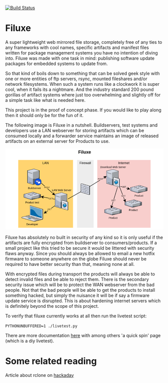 [![Build Status](https://travis-ci.org/bjerrep/filuxe.svg?branch=master)](https://travis-ci.org/bjerrep/filuxe)


# Filuxe

A super lightweight web mirrored file storage, completely free of any ties to any frameworks with cool names, specific artifacts and manifest files written for package management systems you have no intention of diving into. Filuxe was made with one task in mind: publishing software update packages for embedded systems to update from.

So that kind of boils down to something that can be solved geek style with one or more entities of ftp servers, rsync, mounted fileshares and/or network filesystems. When such a system runs like a clockwork it is super cool, when it fails its a nightmare. And the industry standard 200 pound gorillas of artifact systems where just too overwhelming and slightly off for a simple task like what is needed here.

This project is in the proof of concept phase. If you would like to play along then it should only be for the fun of it.

The following image is Filuxe in a nutshell. Buildservers, test systems and developers use a LAN webserver for storing artifacts which can be consumed locally and a forwarder service maintains an image of released artifacts on an external server for Products to use.

![artifact-file-system](artwork/filuxe.png)



Filuxe has absolutely no built in security of any kind so it is only useful if the artifacts are fully encrypted from buildserver to consumers/products. If a small project like this tried to be secure it would be littered with security flaws anyway. Since you should always be allowed to email a new hotfix firmware to someone anywhere on the globe Filuxe should never be required to have better security than that, meaning none at all.

With encrypted files during transport the products will always be able to detect invalid files and be able to  reject them. There is the secondary security issue which will be to protect the WAN webserver from the bad people. Not that the bad people will be able to get the products to install something hacked, but simply the nuisance it will be if say a firmware update service is disrupted. This is about hardening internet servers which is definitely beyond the scope of this project. 



To verify that filuxe currently works at all then run the livetest script:

`PYTHONUNBUFFERED=1 ./livetest.py`



There are more documentation [here](https://filuxe.readthedocs.io/en/latest/) with among others 'a quick spin' page (which is a diy livetest).


# Some related reading

Article about rclone on [hackaday](https://hackaday.com/2020/11/10/linux-fu-send-in-the-cloud-clones/)

